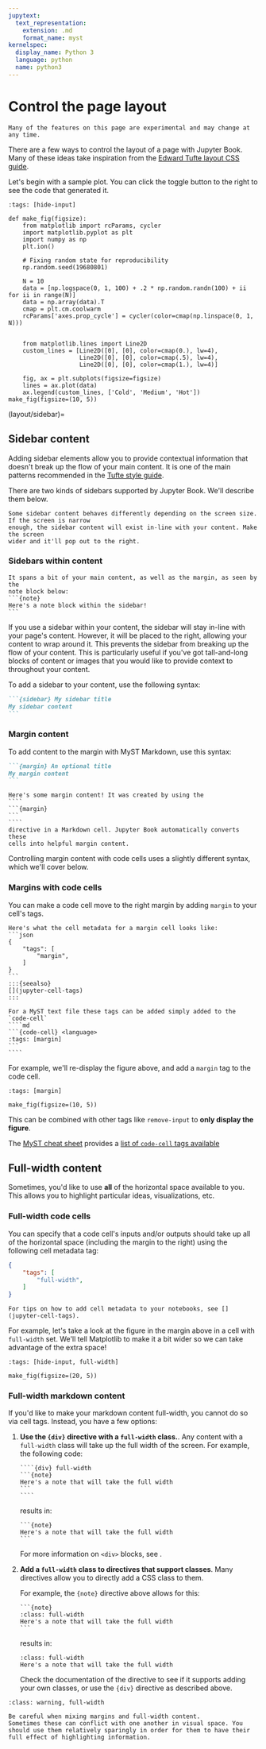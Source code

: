 ```yaml
---
jupytext:
  text_representation:
    extension: .md
    format_name: myst
kernelspec:
  display_name: Python 3
  language: python
  name: python3
---
```


# Control the page layout

```{warning}
Many of the features on this page are experimental and may change at any time.
```

There are a few ways to control the layout of a page with Jupyter Book. Many of these
ideas take inspiration from the [Edward Tufte layout CSS guide](https://edwardtufte.github.io/tufte-css/).

Let's begin with a sample plot. You can click the toggle button to the right
to see the code that generated it.

```{code-cell} ipython3
:tags: [hide-input]

def make_fig(figsize):
    from matplotlib import rcParams, cycler
    import matplotlib.pyplot as plt
    import numpy as np
    plt.ion()

    # Fixing random state for reproducibility
    np.random.seed(19680801)

    N = 10
    data = [np.logspace(0, 1, 100) + .2 * np.random.randn(100) + ii for ii in range(N)]
    data = np.array(data).T
    cmap = plt.cm.coolwarm
    rcParams['axes.prop_cycle'] = cycler(color=cmap(np.linspace(0, 1, N)))


    from matplotlib.lines import Line2D
    custom_lines = [Line2D([0], [0], color=cmap(0.), lw=4),
                    Line2D([0], [0], color=cmap(.5), lw=4),
                    Line2D([0], [0], color=cmap(1.), lw=4)]

    fig, ax = plt.subplots(figsize=figsize)
    lines = ax.plot(data)
    ax.legend(custom_lines, ['Cold', 'Medium', 'Hot'])
make_fig(figsize=(10, 5))
```

(layout/sidebar)=
## Sidebar content

Adding sidebar elements allow you to provide contextual information that doesn't break
up the flow of your main content. It is one of the main patterns recommended in the
[Tufte style guide](https://edwardtufte.github.io/tufte-css/).

There are two kinds of sidebars supported by Jupyter Book. We'll
describe them below.

```{note}
Some sidebar content behaves differently depending on the screen size. If the screen is narrow
enough, the sidebar content will exist in-line with your content. Make the screen
wider and it'll pop out to the right.
```

### Sidebars within content


````{sidebar} Here is some sidebar content
It spans a bit of your main content, as well as the margin, as seen by the
note block below:
```{note}
Here's a note block within the sidebar!
```
````

If you use a sidebar within your content, the sidebar will stay in-line with your page's content. However, it will be
placed to the right, allowing your content to wrap around it. This prevents
the sidebar from breaking up the flow of your content. This is particularly
useful if you've got tall-and-long blocks of content or images that you would
like to provide context to throughout your content.

To add a sidebar to your content, use the following syntax:

````md
```{sidebar} My sidebar title
My sidebar content
```
````

### Margin content

To add content to the margin with MyST Markdown, use this syntax:

````md
```{margin} An optional title
My margin content
```
````

`````{margin} **For example**
Here's some margin content! It was created by using the
````
```{margin}
```
````
directive in a Markdown cell. Jupyter Book automatically converts these
cells into helpful margin content.
`````

Controlling margin content with code cells uses a slightly different syntax,
which we'll cover below.

### Margins with code cells

You can make a code cell move to the right margin by adding `margin` to your
cell's tags.

````{tabbed} Jupyter Notebook
Here's what the cell metadata for a margin cell looks like:
```json
{
    "tags": [
        "margin",
    ]
}
```
:::{seealso}
[](jupyter-cell-tags)
:::
````

`````{tabbed} MyST Text File
For a MyST text file these tags can be added simply added to the `code-cell`
````md
```{code-cell} <language>
:tags: [margin]
```
````
`````

For example, we'll re-display the figure above, and add a `margin` tag to the code cell.

```{code-cell} ipython3
:tags: [margin]

make_fig(figsize=(10, 5))
```

This can be combined with other tags like `remove-input` to **only display the figure**.

The [MyST cheat sheet](myst_cheatsheet) provides a [list of `code-cell` tags available](myst_cheatsheet:code-cell:tags)

## Full-width content

Sometimes, you'd like to use **all** of the horizontal space available to you.
This allows you to highlight particular ideas, visualizations, etc.

### Full-width code cells

You can specify that a code cell's inputs and/or outputs should take up all of the horizontal space (including the margin to the right) using the following cell metadata tag:

```json
{
    "tags": [
        "full-width",
    ]
}
```

```{seealso}
For tips on how to add cell metadata to your notebooks, see [](jupyter-cell-tags).
```

For example, let's take a look at the figure in the margin above in a cell with `full-width` set. We'll tell Matplotlib
to make it a bit wider so we can take advantage of the extra space!

```{code-cell} ipython3
:tags: [hide-input, full-width]

make_fig(figsize=(20, 5))
```

### Full-width markdown content

If you'd like to make your markdown content full-width, you cannot do so via cell tags.
Instead, you have a few options:

1. **Use the `{div}` directive with a `full-width` class.**. Any content with a `full-width` class will take up the full width of the screen. For example, the following code:

   `````
   ````{div} full-width
   ```{note}
   Here's a note that will take the full width
   ```
   ````
   `````

   results in:

   ````{div} full-width
   ```{note}
   Here's a note that will take the full width
   ```
   ````

   For more information on `<div>` blocks, see [](custom-div-blocks).
2. **Add a `full-width` class to directives that support classes**. Many directives allow you to directly add a CSS class to them.

   For example, the `{note}` directive above allows for this:

   ````
   ```{note}
   :class: full-width
   Here's a note that will take the full width
   ```
   ````

   results in:

   ```{note}
   :class: full-width
   Here's a note that will take the full width
   ```

   Check the documentation of the directive to see if it supports adding your own classes, or use the `{div}` directive as described above.

```{admonition} **Mixing margins and full-width content**
:class: warning, full-width

Be careful when mixing margins and full-width content.
Sometimes these can conflict with one another in visual space. You should use them relatively sparingly in order for them to have their full effect of highlighting information.
```
